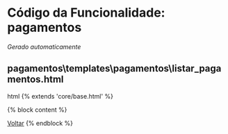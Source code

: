 # Código da Funcionalidade: pagamentos
*Gerado automaticamente*



## pagamentos\templates\pagamentos\listar_pagamentos.html

html
{% extends 'core/base.html' %}

{% block content %}
<!-- Existing content -->

<a href="javascript:history.back()" class="back-button">Voltar</a>
{% endblock %}


